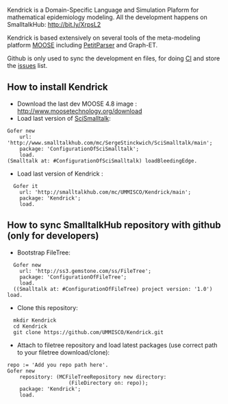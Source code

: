 Kendrick is a Domain-Specific Language and Simulation Plaform for mathematical epidemiology modeling. All the development happens on SmalltalkHub: http://bit.ly/XrpsL2

Kendrick is based extensively on several tools of the meta-modeling platform [MOOSE](http://www.moosetechnology.org/) including [PetitParser](http://www.moosetechnology.org/tools/petitparser) and Graph-ET.

Github is only used to sync the development en files, for doing [CI](https://travis-ci.org/SergeStinckwich/Kendrick) and store the [issues](https://github.com/UMMISCO/Kendrick/issues) list.

## How to install Kendrick

* Download the last dev MOOSE 4.8 image : http://www.moosetechnology.org/download
* Load last version of [SciSmalltalk](http://smalltalkhub.com/#!/~SergeStinckwich/SciSmalltalk):
````Smalltalk
Gofer new
    url: 'http://www.smalltalkhub.com/mc/SergeStinckwich/SciSmalltalk/main';
    package: 'ConfigurationOfSciSmalltalk';
    load.
(Smalltalk at: #ConfigurationOfSciSmalltalk) loadBleedingEdge.
````
* Load last version of Kendrick :

```Smalltalk
  Gofer it
    url: 'http://smalltalkhub.com/mc/UMMISCO/Kendrick/main';
    package: 'Kendrick';
    load.
````

## How to sync SmalltalkHub repository with github (only for developers)
* Bootstrap FileTree:

```Smalltalk
  Gofer new
    url: 'http://ss3.gemstone.com/ss/FileTree';
    package: 'ConfigurationOfFileTree';
    load.
  ((Smalltalk at: #ConfigurationOfFileTree) project version: '1.0') load.
```

* Clone this repository:

```shell
  mkdir Kendrick
  cd Kendrick
  git clone https://github.com/UMMISCO/Kendrick.git
```

* Attach to filetree repository and load latest packages (use correct path to your filetree download/clone):

```Smalltalk
repo := 'Add you repo path here'.
Gofer new
    repository: (MCFileTreeRepository new directory: 
                    (FileDirectory on: repo));
    package: 'Kendrick';
    load.
```
